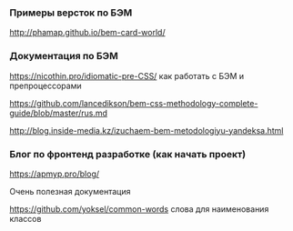 <h3>Примеры версток по БЭМ</h3>

http://phamap.github.io/bem-card-world/

<h3>Документация по БЭМ</h3>

https://nicothin.pro/idiomatic-pre-CSS/ как работать с БЭМ и препроцессорами

https://github.com/lancedikson/bem-css-methodology-complete-guide/blob/master/rus.md

http://blog.inside-media.kz/izuchaem-bem-metodologiyu-yandeksa.html

<h3>Блог по фронтенд разработке (как начать проект)</h3>

https://apmyp.pro/blog/

Очень полезная документация

https://github.com/yoksel/common-words слова для наименования классов
